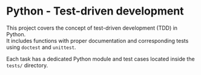 # Python - Test-driven development

This project covers the concept of test-driven development (TDD) in Python.  
It includes functions with proper documentation and corresponding tests using `doctest` and `unittest`.

Each task has a dedicated Python module and test cases located inside the `tests/` directory.
